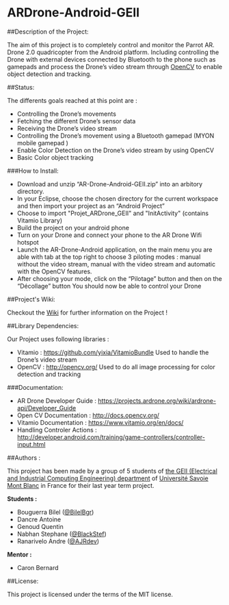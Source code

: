 # ARDrone-Android-GEII

##Description of the Project:


The aim of this project is to completely control and monitor the Parrot AR. Drone 2.0 quadricopter from the Android platform.
Including controlling the Drone with external devices connected by Bluetooth to the phone such as gamepads and process the Drone’s video stream through [OpenCV](http://opencv.org/) to enable object detection and tracking.

##Status:

The differents goals reached at this point are :

* Controlling the Drone’s movements
* Fetching the different Drone’s sensor data
* Receiving the Drone’s video stream
* Controlling the Drone’s movement using a Bluetooth gamepad (MYON mobile gamepad )
* Enable Color Detection on the Drone’s video stream by using OpenCV
* Basic Color object tracking

###How to Install:
* Download and unzip  “AR-Drone-Android-GEII.zip” into an arbitory directory.
* In your Eclipse, choose the chosen directory for the current workspace and then import your project as an “Android Project”
* Choose to import "Projet_ARDrone_GEII" and "InitActivity" (contains Vitamio Library)
* Build the project on your android phone
* Turn on your Drone and connect your phone to the AR Drone Wifi hotspot
* Launch the AR-Drone-Android application, on the main menu you are able with tab at the top right to choose 3 piloting modes : manual without the video stream, manual with the video stream and automatic with the OpenCV features.
* After choosing your mode, click on the “Pilotage” button and then on the “Décollage” button
You should now be able to control your Drone

##Project's Wiki:

Checkout the [Wiki](https://github.com/AJRdev/ARDrone-Android-GEII/wiki) for further information on the Project !

##Library Dependencies:

Our Project uses following libraries :

* Vitamio : https://github.com/yixia/VitamioBundle
Used to handle the Drone’s video stream
* OpenCV : http://opencv.org/
Used to do all image processing for color detection and tracking

###Documentation:
* AR Drone Developer Guide : https://projects.ardrone.org/wiki/ardrone-api/Developer_Guide
* Open CV Documentation : http://docs.opencv.org/
* Vitamio Documentation : https://www.vitamio.org/en/docs/
* Handling Controler Actions : http://developer.android.com/training/game-controllers/controller-input.html

##Authors :

This project has been made by a group of 5 students of [the GEII (Electrical and Industrial Computing Engineering) department](http://www.iut-acy.univ-savoie.fr/dut/geii/) of [Université Savoie Mont Blanc](https://www.univ-smb.fr/) in France for their last year term project.

**Students :**

* Bouguerra Bilel ([@BilelBgr](https://github.com/BilelBgr))
* Dancre Antoine
* Genoud Quentin
* Nabhan Stephane ([@BlackStef](https://github.com/BlackStef))
* Ranarivelo Andre ([@AJRdev](https://github.com/AJRdev))

**Mentor :**
* Caron Bernard

##License:

This project is licensed under the terms of the MIT license.
